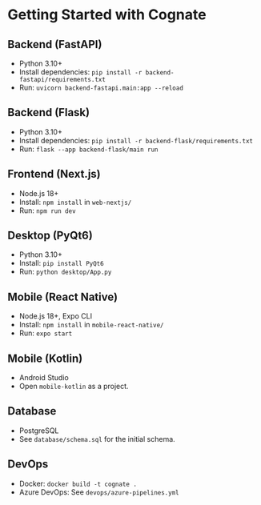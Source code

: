 # Getting Started with Cognate

## Backend (FastAPI)
- Python 3.10+
- Install dependencies: `pip install -r backend-fastapi/requirements.txt`
- Run: `uvicorn backend-fastapi.main:app --reload`

## Backend (Flask)
- Python 3.10+
- Install dependencies: `pip install -r backend-flask/requirements.txt`
- Run: `flask --app backend-flask/main run`

## Frontend (Next.js)
- Node.js 18+
- Install: `npm install` in `web-nextjs/`
- Run: `npm run dev`

## Desktop (PyQt6)
- Python 3.10+
- Install: `pip install PyQt6`
- Run: `python desktop/App.py`

## Mobile (React Native)
- Node.js 18+, Expo CLI
- Install: `npm install` in `mobile-react-native/`
- Run: `expo start`

## Mobile (Kotlin)
- Android Studio
- Open `mobile-kotlin` as a project.

## Database
- PostgreSQL
- See `database/schema.sql` for the initial schema.

## DevOps
- Docker: `docker build -t cognate .`
- Azure DevOps: See `devops/azure-pipelines.yml`
